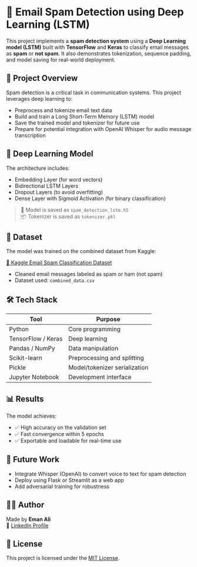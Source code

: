 # 📧 Email Spam Detection using Deep Learning (LSTM)

This project implements a **spam detection system** using a **Deep Learning model (LSTM)** built with **TensorFlow** and **Keras** to classify email messages as **spam** or **not spam**. It also demonstrates tokenization, sequence padding, and model saving for real-world deployment.

## 🚀 Project Overview

Spam detection is a critical task in communication systems. This project leverages deep learning to:
- Preprocess and tokenize email text data
- Build and train a Long Short-Term Memory (LSTM) model
- Save the trained model and tokenizer for future use
- Prepare for potential integration with OpenAI Whisper for audio message transcription


## 🧠 Deep Learning Model

The architecture includes:
- Embedding Layer (for word vectors)
- Bidirectional LSTM Layers
- Dropout Layers (to avoid overfitting)
- Dense Layer with Sigmoid Activation (for binary classification)

> 📁 Model is saved as `spam_detection_lstm.h5`  
> 📦 Tokenizer is saved as `tokenizer.pkl`

## 📁 Dataset

The model was trained on the combined dataset from Kaggle:

[🔗 Kaggle Email Spam Classification Dataset](https://www.kaggle.com/datasets/purusinghvi/email-spam-classification-dataset)

- Cleaned email messages labeled as spam or ham (not spam)
- Dataset used: `combined_data.csv`

## 🛠️ Tech Stack

| Tool | Purpose |
|------|---------|
| Python | Core programming |
| TensorFlow / Keras | Deep learning |
| Pandas / NumPy | Data manipulation |
| Scikit-learn | Preprocessing and splitting |
| Pickle | Model/tokenizer serialization |
| Jupyter Notebook | Development interface |

## 📊 Results

The model achieves:
- ✅ High accuracy on the validation set
- ✅ Fast convergence within 5 epochs
- ✅ Exportable and loadable for real-time use


## 🧪 Future Work

- Integrate Whisper (OpenAI) to convert voice to text for spam detection
- Deploy using Flask or Streamlit as a web app
- Add adversarial training for robustness

## 🙋‍♀️ Author

Made by **Eman Ali**  
🔗 [LinkedIn Profile](https://www.linkedin.com/in/eman-ali/)

## 📄 License

This project is licensed under the [MIT License](LICENSE).
